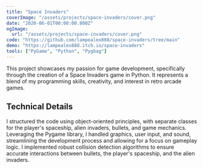```yaml
---
title: "Space Invaders"
coverImage: "/assets/projects/space-invaders/cover.png"
date: "2020-06-01T00:00:00.000Z"
ogImage:
  url: "/assets/projects/space-invaders/cover.png"
code: "https://github.com/lampealex888/space-invaders/tree/main"
demo: "https://lampealex888.itch.io/space-invaders"
tools: ["PyGame", "Python", "Pygbag"]
---
```


This project showcases my passion for game development, specifically through the creation of a Space Invaders game in Python. It represents a blend of my programming skills, creativity, and interest in retro arcade games.

## Technical Details

I structured the code using object-oriented principles, with separate classes for the player's spaceship, alien invaders, bullets, and game mechanics. Leveraging the Pygame library, I handled graphics, user input, and sound, streamlining the development process and allowing for a focus on gameplay logic. I implemented robust collision detection algorithms to ensure accurate interactions between bullets, the player's spaceship, and the alien invaders.